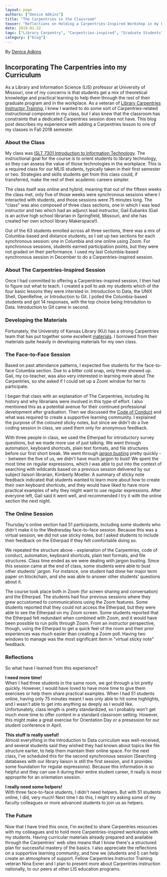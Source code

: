```yaml
---
layout: page
authors: ["Denice Adkins"]
title: "The Carpentries in the Classroom"
teaser: "Reflections on Holding a Carpentries-Inspired Workshop in my Library and Information Science (LIS) Class"
date: 2019-01-22
tags: ["Library Carpentry", "Carpentries-inspired", "Graduate Students", "Library and Information Science Curriculum"]
category: ["blog"]
---
```


By [Denice Adkins](mailto:adkinsde@missouri.edu)

## Incorporating The Carpentries into my Curriculum

As a Library and Information Science (LIS) professor at University of Missouri, one of my concerns is that students get a mix of theoretical knowledge and practical learning to help them through the rest of their graduate program and in the workplace. As a veteran of [Library Carpentries Instructor Training](https://librarycarpentry.org/blog/2018/09/report-from-calgary-workshops/), I knew I wanted to do some sort of Carpentries-related instructional component in my class, but I also knew that the classroom has constraints that a dedicated Carpentries session does not have. This blog post describes my experience with adding a Carpentries lesson to one of my classes in Fall 2018 semester.

### About the Class
My class was [ISLT 7301 Introduction to Information Technology](https://www.coursicle.com/missouri/courses/ISLT/7301/). The instructional goal for the course is to orient students to library technology, so they can assess the value of those technologies in the workplace. This is a required class for our MLIS students, typically taken in their first semester or two. Strategies and skills students get from this class could, if transferred, make the rest of their academic careers simpler. 

The class itself was online and hybrid, meaning that out of the fifteen weeks the class met, only five of those weeks were synchronous sessions where I interacted with students, and those sessions were 75 minutes long. The "class" was also composed of three class sections, one in which I was lead instructor and two which had an adjunct lead instructor, Gail Eubanks (Gail is an active high school librarian in Springfield, Missouri, and she has created her own school library Makerspace!). 

Out of the 63 students enrolled across all three sections, there was a mix of Columbia-based and distance students, so I set up two sections for each synchronous session: one in Columbia and one online using Zoom. For synchronous sessions, students earned participation points, but they were not graded on their performance. I used my last Columbia-based synchronous session in December to do a Carpentries-inspired session. 

### About The Carpentries-Inspired Session
Once I had committed to offering a Carpentries-inspired session, I then had to figure out what to teach. I created a poll to ask my students which of the four basic lessons they were intersted in: Introduction to Data, the UNIX Shell, OpenRefine, or Introduction to Git. I polled the Columbia-based students and got 14 responses, with the top choice being Introdution to Data. Introduction to Git came in second.  

### Developing the Materials
Fortunately, the University of Kansas Library (KU) has a strong Carpentries team that has put together some excellent [materials](https://lib.ku.edu/library-carpentry). I borrowed from their materials quite heavily in developing materials for my own class. 

### The Face-to-Face Session
Based on past attendance patterns, I expected five students for the face-to-face Columbia section. Due to a bitter cold snap, only three showed up. Gail, my co-teacher, was also very interested in learning more about The Carpentries, so she asked if I could set up a Zoom window for her to participate. 

I began that class with an explanation of The Carpentries, including its history and why librarians were involved in this type of effort. I also mentioned this as a potential avenue for their continued professional development after graduation. Then we discussed the [Code of Conduct](https://docs.carpentries.org/topic_folders/policies/code-of-conduct.html) and what was required to create a supportive learning community. I explained the purpose of the coloured sticky notes, but since we didn't do a live coding session in class, we used them only for anonymous feedback. 

With three people in class, we used the Etherpad for introductory survey questions, but we made more use of just talking. We went through automation, keyboard shortcuts, plain text formats, and file structures before our first short break. We went through [jargon busting](https://librarycarpentry.org/lc-data-intro/02-jargon-busting/index.html) pretty quickly -- between the five of us, we didn't have much jargon to bust! We spent the most time on regular expressions, which I was able to put into the context of searching with wildcards based on a previous session delivered by our subject liaison librarian, Kimberly Moeller. A summary of sticky note feedback indicated that students wanted to learn more about how to create their own keyboard shortcuts, and they would have liked to have more practical examples of why they might want to use regular expressions. After everyone left, Gail said it went well, and recommended I try it with the online section the next night. 

### The Online Session
Thursday's online section had 51 participants, including some students who didn't make it to the Wednesday face-to-face session. Because this was a virtual session, we did not use sticky notes, but I asked students to include their feedback on the Etherpad if they felt comfortable doing so. 

We repeated the structure above - explanation of the Carpentries, code of conduct, automation, keyboard shortcuts, plain text formats, and file structures. Class time ended as we were dealing with jargon busting. Since this session came at the end of class, some students were able to bust other students' jargon. For instance, one student had done her major term paper on blockchain, and she was able to answer other students' questions about it.  

The course took place both in Zoom (for screen sharing and conversation) and the Etherpad. The students had four previous sessions where they grew accustomed to communications using the Zoom features. Some students reported that they could not access the Etherpad, but they were able to see the Etherpad on my Zoom screen. Some students reported that the Etherpad felt redundant when combined with Zoom, and it would have been possible to run polls through Zoom. From an instructor perspective, though, using the Etherpad to get a quick feel of the room and their prior experiences was much easier than creating a Zoom poll. Having two windows to manage was the most significant item in "virtual sticky note" feedback. 
 
### Reflections
So what have I learned from this experience? 

**I need more time!**  
When I had three students in the same room, we got through a lot pretty quickly. However, I would have loved to have more time to give them exercises or help them share practical examples. When I had 51 students online, having only 75 minutes meant I was only able to hit some highlights, and I wasn't able to get into anything as deeply as I would like. Unfortunately, class length is pretty standardized, so I probably won't get much more time to offer content in a standard classroom setting. However, this might make a great exercise for Orientation Day or a presession for our student conference in April. 

**This stuff is really useful!**  
Almost everything in the Introduction to Data curriculum was well-received, and several students said they wished they had known about topics like file structure earlier, to help them maintain their online space. For the next class, I've scheduled this for the second synchronous session (Searching databases with our library liaison is still the first session, and it provides some foundation for regular expressions). Because this information is so helpful and they can use it during their entire student career, it really is most approprite for an orientation session. 

**I really need some helpers!**  
With three face-to-face students, I didn't need helpers. But with 51 students online, I did, very much! Next time I do this, I might try asking some of my faculty colleagues or more advanced students to join us as  helpers.  

### The Future
Now that I have tried this once, I'm excited to share Carpentries resources with my colleagues and to hold more Carpentries-inspired workshops with my students. Having curricular materials already prepared and available through the Carpentries' web sites means that I know there's a structured plan for successful mastery of the basics. I also appreciate the reflections on a supportive learning community, and how we (students and I) can help create an atmosphere of support. Fellow Carpentries Instructor Training veteran Nina Exner and I plan to present more about Carpentries instruction nationally, to our peers at other LIS education programs. 
